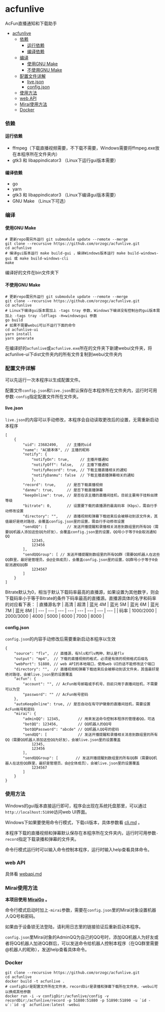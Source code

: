 # acfunlive
AcFun直播通知和下载助手

* [acfunlive](#acfunlive)
    * [依赖](#依赖)
      * [运行依赖](#运行依赖)
      * [编译依赖](#编译依赖)
    * [编译](#编译)
      * [使用GNU Make](#使用gnu-make)
      * [不使用GNU Make](#不使用gnu-make)
    * [配置文件详解](#配置文件详解)
      * [live\.json](#livejson)
      * [config\.json](#configjson)
    * [使用方法](#使用方法)
    * [web API](#web-api)
    * [Mirai使用方法](#mirai使用方法)
    * [Docker](#docker)

### 依赖
#### 运行依赖
* ffmpeg（下载直播视频需要，不下载不需要，Windows需要将ffmpeg.exe放在本程序所在文件夹内）
* gtk3 和 libappindicator3 （Linux下运行gui版本需要）

#### 编译依赖
* go
* yarn
* gtk3 和 libappindicator3 （Linux下编译gui版本需要）
* GNU Make （Linux下可选）

### 编译
#### 使用GNU Make
```
# 更新repo需另外运行 git submodule update --remote --merge
git clone --recursive https://github.com/orzogc/acfunlive.git
cd acfunlive
# 编译gui版本运行 make build-gui ，编译Windows版本运行 make build-windows-gui 或 make build-windows-cli
make
```
编译好的文件在bin文件夹下

#### 不使用GNU Make
```
# 更新repo需另外运行 git submodule update --remote --merge
git clone --recursive https://github.com/orzogc/acfunlive.git
cd acfunlive
# Linux下编译gui版本需加上 -tags tray 参数，Windows下编译没有控制台的gui版本需加上 -tags tray -ldflags -H=windowsgui 参数
go build
# 如果不需要webui可以不运行下面的命令
cd acfunlive-ui
yarn install
yarn generate
```
在编译好的`acfunlive`或`acfunlive.exe`所在的文件夹下新建webui文件夹，将acfunlive-ui下dist文件夹内的所有文件复制到webui文件夹内

### 配置文件详解
可以先运行一次本程序以生成配置文件。

配置文件`config.json`和`live.json`默认保存在本程序所在文件夹内，运行时可用参数`-config`指定配置文件所在文件夹。

#### live.json
`live.json`的内容可以手动修改，本程序会自动读取更改后的设置，无需重新启动本程序
```
[
    {
        "uid": 23682490,    // 主播的uid
        "name": "AC娘本体", // 主播的昵称
        "notify": {
            "notifyOn": true,     // 主播开播通知
            "notifyOff": false,   // 主播下播通知
            "notifyRecord": true, // 下载主播直播相关的通知
            "notifyDanmu": false  // 下载主播直播弹幕相关的通知
            },
        "record": true,     // 是否下载直播视频
        "danmu": true,      // 是否下载直播弹幕
        "keepOnline": true, // 是否在该主播的直播间挂机，目前主要用于挂粉丝牌等级
        "bitrate": 0,       // 设置要下载的直播源的最高码率（Kbps），需自行手动修改设置
        "directory": "",    // 直播视频和弹幕下载结束后会被移动到该文件夹，其值最好是绝对路径，会覆盖config.json里的设置，需自行手动修改设置
        "sendQQ": [         // 发送开播提醒和录播相关消息到数组里的所有QQ（需要QQ机器人添加这些QQ为好友），会覆盖config.json里的设置，QQ号小于等于0会取消通知QQ
            12345,
            123456
        ],
        "sendQQGroup": [ // 发送开播提醒到数组里的所有QQ群（需要QQ机器人在这些QQ群里，最好是管理员，会@全体成员），会覆盖config.json里的设置，QQ群号小于等于0会取消通知QQ群
            1234567
        ]
    }
]
```
Bitrate默认为0，相当于默认下载码率最高的直播源，如果设置为其他数字，则会下载码率小于等于Bitrate的条件下码率最高的直播源。直播源具体的名字和码率的对应看下表：
| 直播源名字 | 高清 | 超清 | 蓝光 4M | 蓝光 5M | 蓝光 6M | 蓝光 7M | 蓝光 8M |
| --- | --- | --- | --- | --- | --- | --- | --- |
| 码率 | 1000/2000 | 2000/3000 | 4000 | 5000 | 6000 | 7000 | 8000 |

#### config.json
`config.json`的内容手动修改后需要重新启动本程序以生效
```
{
    "source": "flv",  // 直播源，有hls和flv两种，默认是flv
    "output": "mp4",  // 下载的直播视频的格式，必须是有效的视频格式后缀名
    "webPort": 51880, // web API的本地端口，使用web UI的话不能修改这个端口
    "directory": "",  // 直播视频和弹幕下载结束后会被移动到该文件夹，其值最好是绝对路径，会被live.json里的设置覆盖
    "acfun": {
        "account": "", // AcFun帐号邮箱或手机号，目前只用于直播间挂机，不需要可以为空
        "password": "" // AcFun帐号密码
    },
    "autoKeepOnline": true, // 是否自动在有守护徽章的直播间挂机，需要设置AcFun帐号和密码
    "mirai": {
        "adminQQ": 12345,        // 用来发送命令控制本程序的管理者QQ，可选
        "botQQ": 123456,         // QQ机器人的QQ号
        "botQQPassword": "abcde" // QQ机器人QQ号的密码
        "sendQQ": [              // 发送开播提醒和录播相关消息到数组里的所有QQ（需要QQ机器人添加这些QQ为好友），会被live.json里的设置覆盖
            12345,
            123456
        ],
        "sendQQGroup": [        // 发送开播提醒到数组里的所有QQ群（需要QQ机器人在这些QQ群里，最好是管理员，会@全体成员），会被live.json里的设置覆盖
            1234567
        ]
    }
}
```

### 使用方法
Windows的gui版本直接运行即可，程序会出现在系统托盘那里，可以通过`http://localhost:51890`访问web UI界面。

Windows下如果要使用命令行模式，下载cli版本，具体参数看 [cli.md](https://github.com/orzogc/acfunlive/blob/master/doc/cli.md) 。

本程序下载的直播视频和弹幕默认保存在本程序所在文件夹内，运行时可用参数`-record`指定下载录播和弹幕的文件夹。

命令行模式运行时可以输入命令控制本程序，运行时输入help查看具体命令。

### web API
具体看 [webapi.md](https://github.com/orzogc/acfunlive/blob/master/doc/webapi.md)

### Mirai使用方法
**本项目使用 [MiraiGo](https://github.com/Mrs4s/MiraiGo) 。**

命令行模式启动时加上`-mirai`参数，需要在`config.json`里的Mirai对象设置机器人QQ号和密码。

如果由于设备锁无法登陆，请利用日志里的链接验证后重新启动本程序。

`config.json`里Mirai对象的AdminQQ为自己的QQ号时，添加QQ机器人为好友或者将QQ机器人加进QQ群后，可以发送命令给机器人控制本程序（在QQ群里需要@机器人的昵称），发送help查看具体命令。

### Docker
```
git clone --recursive https://github.com/orzogc/acfunlive.git
cd acfunlive
docker build -t acfunlive .
# configDir是配置文件所在文件夹，recordDir是录播和弹幕下载所在文件夹，-webui可以换成其他参数
docker run -i -v configDir:/acfunlive/config -v recordDir:/acfunlive/record -p 51880:51880 -p 51890:51890 -u `id -u`:`id -g` acfunlive:latest -webui
```
